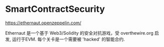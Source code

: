 # SmartContractSecurity

https://ethernaut.openzeppelin.com/

Ethernaut 是一个基于 Web3/Solidity 的安全对抗游戏，受 overthewire.org 启发, 运行于EVM. 每个关卡是一个需要被 'hacked' 的智能合约.
